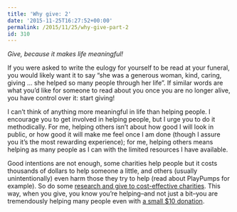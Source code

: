 ```yaml
---
title: 'Why give: 2'
date: '2015-11-25T16:27:52+00:00'
permalink: /2015/11/25/why-give-part-2
id: 310
---
```

*Give, because it makes life meaningful!*

If you were asked to write the eulogy for yourself to be read at your funeral, you would likely want it to say “she was a generous woman, kind, caring, giving … she helped so many people through her life”. If similar words are what you’d like for someone to read about you once you are no longer alive, you have control over it: start giving!

I can’t think of anything more meaningful in life than helping people. I encourage you to get involved in helping people, but I urge you to do it methodically. For me, helping others isn’t about how good I will look in public, or how good it will make me feel once I am done (though I assure you it’s the most rewarding experience); for me, helping others means helping as many people as I can with the limited resources I have available.

Good intentions are not enough, some charities help people but it costs thousands of dollars to help someone a little, and others (usually unintentionally) even harm those they try to help (read about PlayPumps for example). So do some [research and give to cost-effective charities](http://www.givewell.org/). This way, when you give, you know you’re helping–and not just a bit–you are tremendously helping many people even with [a small $10 donation](http://givingwhatwecan.org/where-to-give/recommended-charities).
